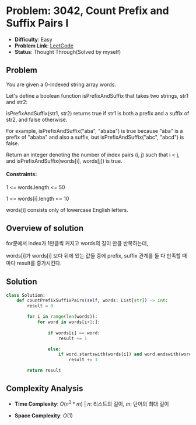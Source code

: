 # Problem: 3042, Count Prefix and Suffix Pairs I
- **Difficulty**: Easy
- **Problem Link**: [LeetCode](https://leetcode.com/problems/count-prefix-and-suffix-pairs-i/)
- **Status**: Thought Through(Solved by myself)

## Problem
You are given a 0-indexed string array words.

Let's define a boolean function isPrefixAndSuffix that takes two strings, str1 and str2:

isPrefixAndSuffix(str1, str2) returns true if str1 is both a prefix and a suffix of str2, and false otherwise.

For example, isPrefixAndSuffix("aba", "ababa") is true because "aba" is a prefix of "ababa" and also a suffix, but isPrefixAndSuffix("abc", "abcd") is false.

Return an integer denoting the number of index pairs (i, j) such that i < j, and isPrefixAndSuffix(words[i], words[j]) is true.

#### Constraints:

1 <= words.length <= 50

1 <= words[i].length <= 10

words[i] consists only of lowercase English letters.

## Overview of solution

for문에서 index가 1만큼씩 커지고 words의 길이 만큼 반복하는데, 

words[i]가 words[i] 보다 뒤에 있는 값들 중에 prefix, suffix 관계를 둘 다 만족할 때마다 result를 증가시킨다.

## Solution
```python
class Solution:
    def countPrefixSuffixPairs(self, words: List[str]) -> int:
        result = 0

        for i in range(len(words)):
            for word in words[i+1:]:
                
                if words[i] == word:
                    result += 1

                else:
                    if word.startswith(words[i]) and word.endswith(words[i]):
                        result += 1

        return result
```
## Complexity Analysis

- **Time Complexity**: $O(n^2*m)$ | $n$: 리스트의 길이, $m$: 단어의 최대 길이 

- **Space Complexity**: $O(1)$ 

